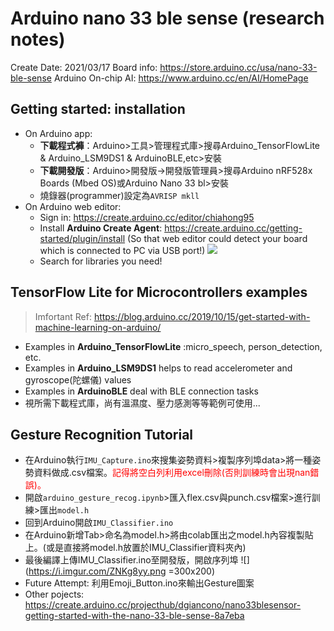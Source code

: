 # Arduino nano 33 ble sense (research notes)
Create Date: 2021/03/17
Board info: https://store.arduino.cc/usa/nano-33-ble-sense
Arduino On-chip AI: https://www.arduino.cc/en/AI/HomePage

## Getting started: installation 
* On Arduino app:
    * **下載程式褲**：Arduino>工具>管理程式庫>搜尋Arduino_TensorFlowLite & Arduino_LSM9DS1 & ArduinoBLE,etc>安裝
    * **下載開發版**：Arduino>開發版->開發版管理員>搜尋Arduino nRF528x Boards (Mbed OS)或Arduino Nano 33 bl>安裝
    * 燒錄器(programmer)設定為`AVRISP mkll`
* On Arduino web editor:
    * Sign in: https://create.arduino.cc/editor/chiahong95
    * Install **Arduino Create Agent**: https://create.arduino.cc/getting-started/plugin/install (So that web editor could detect your board which is connected to PC via USB port!)
     ![](https://i.imgur.com/fWfQ0LV.png)
    * Search for libraries you need!

## TensorFlow Lite for Microcontrollers examples
> Imfortant Ref: https://blog.arduino.cc/2019/10/15/get-started-with-machine-learning-on-arduino/ 
* Examples in **Arduino_TensorFlowLite** :micro_speech, person_detection, etc.
* Examples in **Arduino_LSM9DS1** helps to read accelerometer and gyroscope(陀螺儀) values 
* Examples in **ArduinoBLE** deal with BLE connection tasks
* 視所需下載程式庫，尚有溫濕度、壓力感測等等範例可使用... 
## Gesture Recognition Tutorial
<!-- > * Github: https://github.com/arduino/ArduinoTensorFlowLiteTutorials/tree/master/GestureToEmoji
> * Colab: https://colab.research.google.com/github/arduino/ArduinoTensorFlowLiteTutorials/blob/master/GestureToEmoji/arduino_tinyml_workshop.ipynb -->

* 在Arduino執行`IMU_Capture.ino`來搜集姿勢資料>複製序列埠data>將一種姿勢資料做成.csv檔案。<font color="red">記得將空白列利用excel刪除(否則訓練時會出現nan錯誤)。</font>
* 開啟`arduino_gesture_recog.ipynb`>匯入flex.csv與punch.csv檔案>進行訓練>匯出`model.h`
* 回到Arduino開啟`IMU_Classifier.ino`
* 在Arduino新增Tab>命名為model.h>將由colab匯出之model.h內容複製貼上。(或是直接將model.h放置於IMU_Classifier資料夾內)
* 最後編譯上傳IMU_Classifier.ino至開發版，開啟序列埠
![](https://i.imgur.com/ZNKg8yy.png =300x200)
* Future Attempt: 利用Emoji_Button.ino來輸出Gesture圖案
* Other pojects: https://create.arduino.cc/projecthub/dgiancono/nano33blesensor-getting-started-with-the-nano-33-ble-sense-8a7eba

<!-- # <font color="lighblue">To be Continued...</font> -->



